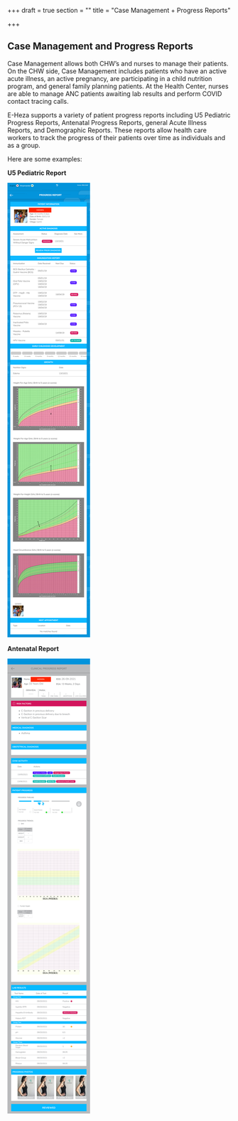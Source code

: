 +++
draft = true
section = ""
title = "Case Management + Progress Reports"

+++
## **Case Management and Progress Reports**

Case Management allows both CHW’s and nurses to manage their patients. On the CHW side, Case Management includes patients who have an active acute illness, an active pregnancy, are participating in a child nutrition program, and general family planning patients. At the Health Center, nurses are able to manage ANC patients awaiting lab results and perform COVID contact tracing calls.

E-Heza supports a variety of patient progress reports including U5 Pediatric Progress Reports, Antenatal Progress Reports, general Acute Illness Reports, and Demographic Reports. These reports allow health care workers to track the progress of their patients over time as individuals and as a group.

Here are some examples:

**U5 Pediatric Report**

![](/uploads/standard-pediatric-progress-report.png)

**Antenatal Report**

![](/uploads/mock-up-antenatal-report.jpg)